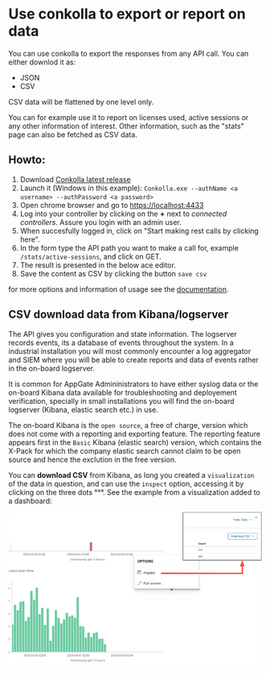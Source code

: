 # Use conkolla to export or report on data
You can use conkolla to export the responses from any API call. You can either downlod it as:
- JSON
- CSV

CSV data will be flattened by one level only.

You can for example use it to report on licenses used, active sessions or any other information of interest. Other information, such as the "stats" page can also be fetched as CSV data.

## Howto:
1. Download [Conkolla latest release](https://github.com/appgate/conkolla/releases/latest) 
1. Launch it (Windows in this example): `Conkolla.exe --authName <a username> --authPassword <a password>`
1. Open chrome browser and go to [https://localhost:4433](https://localhost:4433)
1. Log into your controller by clicking on the **+** next to _connected controllers_. Assure you login with an admin user.
1. When succesfully logged in, click on "Start making rest calls by clicking here".
1. In the form type the API path you want to make a call for, example `/stats/active-sessions`, and click on GET.
1. The result is presented in the below ace editor.
1. Save the content as CSV by clicking the button `save csv`

for more options and information of usage see the [documentation](./README.md).

## CSV download data from Kibana/logserver
The API gives you configuration and state information. The logserver records events, its a database of events throughout the system. In a industrial installation you will most commonly encounter a log aggregator and SIEM where you will be able to create reports and data of events rather in the on-board logserver.

It is common for AppGate Admininistrators to have either syslog data or the on-board Kibana data available for troubleshooting and deployement verification, specially in small installations you will find the on-board logserver (Kibana, elastic search etc.) in use. 

The on-board Kibana is the `open source`, a free of charge, version which does not come with a reporting and exporting feature. The reporting feature appears first in the `Basic` Kibana (elastic search) version, which contains the X-Pack for which the company elastic search cannot claim to be open source and hence the exclution in the free version.

You can **download CSV** from Kibana, as long you created a `visualization` of the data in question, and can use the `inspect` option, accessing it by clicking on the three dots °°°. See the example from a visualization added to a dashboard:

![download csv example](download.png)

